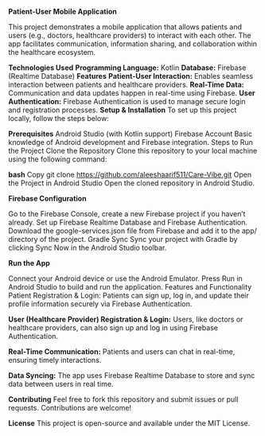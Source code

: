 **Patient-User Mobile Application**

This project demonstrates a mobile application that allows patients and users (e.g., doctors, healthcare providers) to interact with each other. The app facilitates communication, information sharing, and collaboration within the healthcare ecosystem.

**Technologies Used**
**Programming Language:** Kotlin
**Database:** Firebase (Realtime Database)
**Features**
**Patient-User Interaction:** Enables seamless interaction between patients and healthcare providers.
**Real-Time Data:** Communication and data updates happen in real-time using Firebase.
**User Authentication:** Firebase Authentication is used to manage secure login and registration processes.
**Setup & Installation**
To set up this project locally, follow the steps below:

**Prerequisites**
Android Studio (with Kotlin support)
Firebase Account
Basic knowledge of Android development and Firebase integration.
Steps to Run the Project
Clone the Repository
Clone this repository to your local machine using the following command:

**bash**
Copy
git clone https://github.com/aleeshaarif511/Care-Vibe.git
Open the Project in Android Studio
Open the cloned repository in Android Studio.

**Firebase Configuration**

Go to the Firebase Console, create a new Firebase project if you haven’t already.
Set up Firebase Realtime Database and Firebase Authentication.
Download the google-services.json file from Firebase and add it to the app/ directory of the project.
Gradle Sync
Sync your project with Gradle by clicking Sync Now in the Android Studio toolbar.

**Run the App**

Connect your Android device or use the Android Emulator.
Press Run in Android Studio to build and run the application.
Features and Functionality
Patient Registration & Login:
Patients can sign up, log in, and update their profile information securely via Firebase Authentication.

**User (Healthcare Provider) Registration & Login:**
Users, like doctors or healthcare providers, can also sign up and log in using Firebase Authentication.

**Real-Time Communication:**
Patients and users can chat in real-time, ensuring timely interactions.

**Data Syncing:**
The app uses Firebase Realtime Database to store and sync data between users in real time.

**Contributing**
Feel free to fork this repository and submit issues or pull requests. Contributions are welcome!


**License**
This project is open-source and available under the MIT License.
